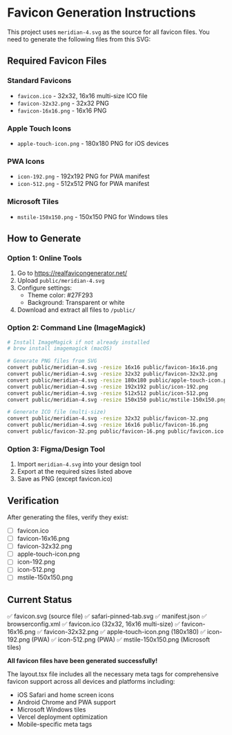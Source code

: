 # Favicon Generation Instructions

This project uses `meridian-4.svg` as the source for all favicon files. You need to generate the following files from this SVG:

## Required Favicon Files

### Standard Favicons
- `favicon.ico` - 32x32, 16x16 multi-size ICO file
- `favicon-32x32.png` - 32x32 PNG
- `favicon-16x16.png` - 16x16 PNG

### Apple Touch Icons
- `apple-touch-icon.png` - 180x180 PNG for iOS devices

### PWA Icons
- `icon-192.png` - 192x192 PNG for PWA manifest
- `icon-512.png` - 512x512 PNG for PWA manifest

### Microsoft Tiles
- `mstile-150x150.png` - 150x150 PNG for Windows tiles

## How to Generate

### Option 1: Online Tools
1. Go to https://realfavicongenerator.net/
2. Upload `public/meridian-4.svg`
3. Configure settings:
   - Theme color: #27F293
   - Background: Transparent or white
4. Download and extract all files to `/public/`

### Option 2: Command Line (ImageMagick)
```bash
# Install ImageMagick if not already installed
# brew install imagemagick (macOS)

# Generate PNG files from SVG
convert public/meridian-4.svg -resize 16x16 public/favicon-16x16.png
convert public/meridian-4.svg -resize 32x32 public/favicon-32x32.png
convert public/meridian-4.svg -resize 180x180 public/apple-touch-icon.png
convert public/meridian-4.svg -resize 192x192 public/icon-192.png
convert public/meridian-4.svg -resize 512x512 public/icon-512.png
convert public/meridian-4.svg -resize 150x150 public/mstile-150x150.png

# Generate ICO file (multi-size)
convert public/meridian-4.svg -resize 32x32 public/favicon-32.png
convert public/meridian-4.svg -resize 16x16 public/favicon-16.png
convert public/favicon-32.png public/favicon-16.png public/favicon.ico
```

### Option 3: Figma/Design Tool
1. Import `meridian-4.svg` into your design tool
2. Export at the required sizes listed above
3. Save as PNG (except favicon.ico)

## Verification

After generating the files, verify they exist:
- [ ] favicon.ico
- [ ] favicon-16x16.png
- [ ] favicon-32x32.png
- [ ] apple-touch-icon.png
- [ ] icon-192.png
- [ ] icon-512.png
- [ ] mstile-150x150.png

## Current Status

✅ favicon.svg (source file)
✅ safari-pinned-tab.svg
✅ manifest.json
✅ browserconfig.xml
✅ favicon.ico (32x32, 16x16 multi-size)
✅ favicon-16x16.png
✅ favicon-32x32.png
✅ apple-touch-icon.png (180x180)
✅ icon-192.png (PWA)
✅ icon-512.png (PWA)
✅ mstile-150x150.png (Microsoft tiles)

**All favicon files have been generated successfully!**

The layout.tsx file includes all the necessary meta tags for comprehensive favicon support across all devices and platforms including:
- iOS Safari and home screen icons
- Android Chrome and PWA support
- Microsoft Windows tiles
- Vercel deployment optimization
- Mobile-specific meta tags 